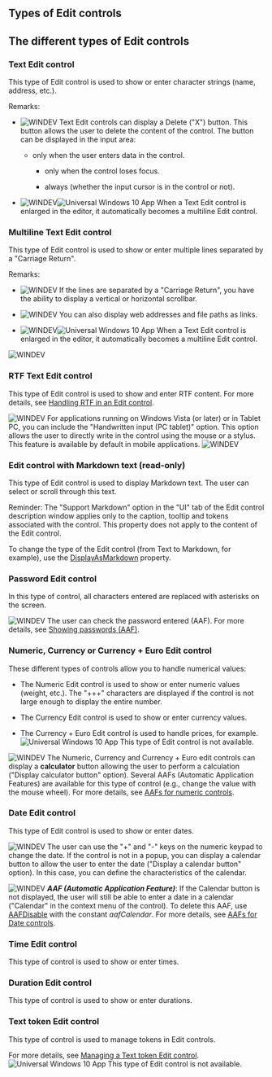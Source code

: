 


## Types of Edit controls
			



<a name="NOTE1"></a>
<a name="NOTE1_1"></a>


## The different types of Edit controls
<a name="the_different_types_edit_controls_ELTTEXTE000300"></a>


### Text Edit control
<a name="text_edit_control_ELTPARAGRAPHE000011"></a>

This type of Edit control is used to show or enter character strings (name, address, etc.).

Remarks: 

- ![WINDEV](https://doc.pcsoft.fr/ext/images/us/WD.png) Text Edit controls can display a Delete ("X") button. This button allows the user to delete the content of the control. The button can be displayed in the input area: 

	- only when the user enters data in the control. 

		- only when the control loses focus. 
						

		- always (whether the input cursor is in the control or not). 




- ![WINDEV](https://doc.pcsoft.fr/ext/images/us/WD.png)![Universal Windows 10 App](https://doc.pcsoft.fr/ext/images/us/UNIVERSALAPP.png) When a Text Edit control is enlarged in the editor, it automatically becomes a multiline Edit control.



<a name="NOTE1_2"></a>


### Multiline Text Edit control
<a name="multiline_text_edit_control_ELTPARAGRAPHE000041"></a>

This type of Edit control is used to show or enter multiple lines separated by a "Carriage Return".

Remarks: 

- ![WINDEV](https://doc.pcsoft.fr/ext/images/us/WD.png) If the lines are separated by a "Carriage Return", you have the ability to display a vertical or horizontal scrollbar.

- ![WINDEV](https://doc.pcsoft.fr/ext/images/us/WD.png) You can also display web addresses and file paths as links.

- ![WINDEV](https://doc.pcsoft.fr/ext/images/us/WD.png)![Universal Windows 10 App](https://doc.pcsoft.fr/ext/images/us/UNIVERSALAPP.png) When a Text Edit control is enlarged in the editor, it automatically becomes a multiline Edit control.



<a name="NOTE1_3"></a>
![WINDEV](https://doc.pcsoft.fr/ext/images/us/WD.png) 

### RTF Text Edit control
<a name="rtf_text_edit_control_ELTPARAGRAPHE000062"></a>

This type of Edit control is used to show and enter RTF content. For more details, see [Handling RTF in an Edit control](../WDChamp/1013190.md).

![WINDEV](https://doc.pcsoft.fr/ext/images/us/WD.png) For applications running on Windows Vista (or later) or in Tablet PC, you can include the "Handwritten input (PC tablet)" option. This option allows the user to directly write in the control using the mouse or a stylus. This feature is available by default in mobile applications.
<a name="NOTE1_4"></a>
<a name="NOTE1_12"></a>
![WINDEV](https://doc.pcsoft.fr/ext/images/us/WD.png) 

### Edit control with Markdown text (read-only)
<a name="edit_control_with_markdown_text_readonly_ELTPARAGRAPHE000104"></a>

This type of Edit control is used to display Markdown text. The user can select or scroll through this text. 

Reminder: The "Support Markdown" option in the "UI" tab of the Edit control description window applies only to the caption, tooltip and tokens associated with the control. This property does not apply to the content of the Edit control.

To change the type of the Edit control (from Text to Markdown, for example), use the [DisplayAsMarkdown](../Proprietes/1410089587.md) property.
<a name="NOTE1_5"></a>


### Password Edit control
<a name="password_edit_control_ELTPARAGRAPHE000122"></a>

In this type of control, all characters entered are replaced with asterisks on the screen. 

![WINDEV](https://doc.pcsoft.fr/ext/images/us/WD.png) The user can check the password entered (AAF). For more details, see [Showing passwords (AAF)](../WDChamp/9500129.md). 
<a name="NOTE1_6"></a>


### Numeric, Currency or Currency + Euro Edit control
<a name="numeric_currency_currency_euro_edit_control_ELTPARAGRAPHE000138"></a>

These different types of controls allow you to handle numerical values: 

- The Numeric Edit control is used to show or enter numeric values (weight, etc.). The "+++" characters are displayed if the control is not large enough to display the entire number.

- The Currency Edit control is used to show or enter currency values.

- The Currency + Euro Edit control is used to handle prices, for example.
	![Universal Windows 10 App](https://doc.pcsoft.fr/ext/images/us/UNIVERSALAPP.png) This type of Edit control is not available.




![WINDEV](https://doc.pcsoft.fr/ext/images/us/WD.png) The Numeric, Currency and Currency + Euro edit controls can display a **calculator** button allowing the user to perform a calculation ("Display calculator button" option). Several AAFs (Automatic Application Features) are available for this type of control (e.g., change the value with the mouse wheel). For more details, see [AAFs for numeric controls](../Editeurs/9500122.md).
<a name="NOTE1_7"></a>


### Date Edit control
<a name="date_edit_control_ELTPARAGRAPHE000166"></a>

This type of Edit control is used to show or enter dates.

![WINDEV](https://doc.pcsoft.fr/ext/images/us/WD.png) The user can use the "+" and "-" keys on the numeric keypad to change the date.
If the control is not in a popup, you can display a calendar button to allow the user to enter the date ("Display a calendar button" option). In this case, you can define the characteristics of the calendar. 

![WINDEV](https://doc.pcsoft.fr/ext/images/us/WD.png) ***AAF (Automatic Application Feature)***: If the Calendar button is not displayed, the user will still be able to enter a date in a calendar ("Calendar" in the context menu of the control). To delete this AAF, use [AAFDisable](../WDLang1/1000022018.md) with the constant *aafCalendar*. For more details, see [AAFs for Date controls](../Editeurs/9500124.md). 
<a name="NOTE1_8"></a>


### Time Edit control
<a name="time_edit_control_ELTPARAGRAPHE000205"></a>This type of control is used to show or enter times.

<a name="NOTE1_9"></a>


### Duration Edit control
<a name="duration_edit_control_ELTPARAGRAPHE000217"></a>This type of control is used to show or enter durations.

<a name="NOTE1_10"></a>
<a name="NOTE1_11"></a>


### Text token Edit control
<a name="text_token_edit_control_ELTPARAGRAPHE000243"></a>

This type of control is used to manage tokens in Edit controls.

For more details, see [Managing a Text token Edit control](../WDChamp/9500150.md).
![Universal Windows 10 App](https://doc.pcsoft.fr/ext/images/us/UNIVERSALAPP.png) This type of Edit control is not available.


